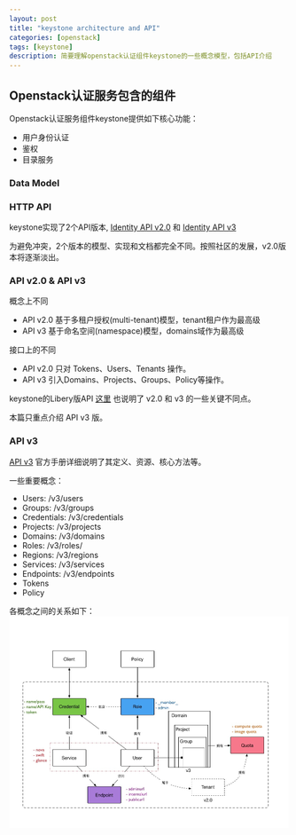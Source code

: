 ```yaml
---
layout: post
title: "keystone architecture and API"
categories: [openstack]
tags: [keystone]
description: 简要理解openstack认证组件keystone的一些概念模型，包括API介绍
---
```



## Openstack认证服务包含的组件

Openstack认证服务组件keystone提供如下核心功能：

* 用户身份认证
* 鉴权
* 目录服务


### Data Model



### HTTP API

keystone实现了2个API版本, [Identity API v2.0](http://specs.openstack.org/openstack/keystone-specs/#v2-0-api)  和 [Identity API v3](http://specs.openstack.org/openstack/keystone-specs/#v3-api)

为避免冲突，2个版本的模型、实现和文档都完全不同。按照社区的发展，v2.0版本将逐渐淡出。

### API v2.0 & API v3

概念上不同

* API v2.0 基于多租户授权(multi-tenant)模型，tenant租户作为最高级
* API v3 基于命名空间(namespace)模型，domains域作为最高级

接口上的不同

* API v2.0 只对 Tokens、Users、Tenants 操作。
* API v3 引入Domains、Projects、Groups、Policy等操作。

keystone的Libery版API [这里](http://172.17.254.218/openstack-docs/liberty/keystone/http-api.html) 也说明了 v2.0 和 v3 的一些关键不同点。 

本篇只重点介绍 API v3 版。

### API v3

[API v3](http://specs.openstack.org/openstack/keystone-specs/api/v3/identity-api-v3.html) 官方手册详细说明了其定义、资源、核心方法等。

一些重要概念：

* Users: /v3/users 
* Groups: /v3/groups
* Credentials: /v3/credentials
* Projects: /v3/projects
* Domains: /v3/domains
* Roles: /v3/roles/
* Regions: /v3/regions
* Services: /v3/services
* Endpoints: /v3/endpoints
* Tokens
* Policy

各概念之间的关系如下：
![relationship](../assets/media/identity_relationship.jpg)



```

